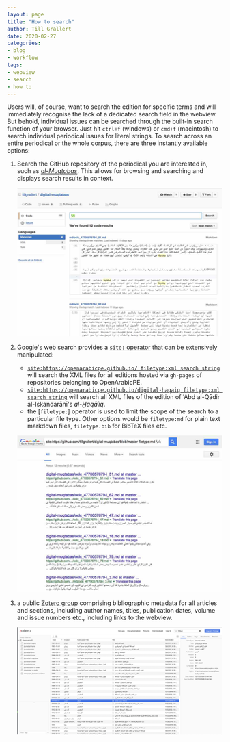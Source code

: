 ```yaml
---
layout: page
title: "How to search"
author: Till Grallert
date: 2020-02-27
categories:
- blog
- workflow
tags:
- webview
- search
- how to
---
```


Users will, of course, want to search the edition for specific terms and will immediately recognise the lack of a dedicated search field in the webview. But behold, individual issues can be searched through the built-in search function of your browser. Just hit `ctrl+f` (windows) or `cmd+f` (macintosh) to search individual periodical issues for literal strings. To search across an entire periodical or the whole corpus, there are three instantly available options:

1. Search the GitHub repository of the periodical you are interested in, such as [*al-Muqtabas*](https://github.com/tillgrallert/digital-muqtabas). This allows for browsing and searching and displays search results in context.

    ![Search the GitHub repository](/assets/images/search-github.jpg)

2. Google's web search provides a [`site:` operator](https://moz.com/blog/25-killer-combos-for-googles-site-operator) that can be extensively manipulated:
    + [`site:https://openarabicpe.github.io/ filetype:xml search string`](https://www.google.com/search?q=site%3Ahttps%3A%2F%2Fopenarabicpe.github.io%2F+filetype%3Axml+%D8%A7%D9%84%D9%82%D9%88%D9%8A%D9%85%D8%A9) will search the XML files for all editions hosted via `gh-pages` of repositories belonging to OpenArabicPE.
    + [`site:https://openarabicpe.github.io/digital-haqaiq filetype:xml search string`](https://www.google.com/search?q=site%3Ahttps%3A%2F%2Fopenarabicpe.github.io%2Fdigital-haqaiq+filetype%3Axml+القويمة) will search all XML files of the edition of ʿAbd al-Qādir al-Iskandarānī's *al-Ḥaqāʾiq*.
    + the [`filetype:`] operator is used to limit the scope of the search to a particular file type. Other options would be `filetype:md` for plain text markdown files, `filetype.bib` for BibTeX files etc.

    ![Search Google with the `site:` operator](/assets/images/search-google.jpg)

3. a public [Zotero group](https://www.zotero.org/groups/904125/openarabicpe/items) comprising bibliographic metadata for all articles and sections, including author names, titles, publication dates, volume and issue numbers etc., including links to the webview.

    ![Search for *siḥāfa* in the Zoteor group](/assets/images/zotero-group_openarabicpe-search.png)